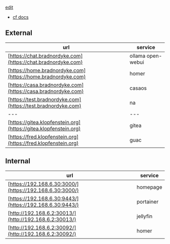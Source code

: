 [edit](https://github.com/2cld/cf/edit/master/README.md)

- [cf docs](./docs/)

## External

| url | service |
|---|---|
| [https://chat.bradnordyke.com](https://chat.bradnordyke.com) | ollama open-webui |
| [https://home.bradnordyke.com](https://home.bradnordyke.com) | homer |
| [https://casa.bradnordyke.com](https://casa.bradnordyke.com) | casaos |
| [https://test.bradnordyke.com](https://test.bradnordyke.com) | na |
|---|---|
| [https://gitea.klopfenstein.org](https://gitea.klopfenstein.org) | gitea |
| [https://fred.klopfenstein.org](https://fred.klopfenstein.org) | guac |

## Internal

| url | service |
|---|---|
| [https://192.168.6.30:3000/](https://192.168.6.30:3000/) | homepage |
| [https://192.168.6.30:9443/](https://192.168.6.30:9443/) | portainer |
| [http://192.168.6.2:30013/](http://192.168.6.2:30013/) | jellyfin |
| [http://192.168.6.2:30092/](http://192.168.6.2:30092/) | homer |


